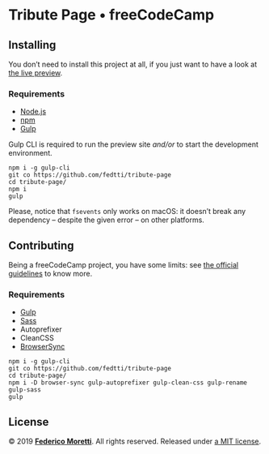 # Tribute Page • freeCodeCamp



## Installing

You don’t need to install this project at all, if you just want to have a look at [the live preview](https://codepen.io/fedtti/full/jXpKON).

### Requirements

- [Node.js](https://nodejs.org/)
- [npm](https://www.npmjs.com/)
- [Gulp](https://gulpjs.com/)

Gulp CLI is required to run the preview site _and/or_ to start the development environment.

```
npm i -g gulp-cli
git co https://github.com/fedtti/tribute-page
cd tribute-page/
npm i
gulp
```

Please, notice that `fsevents` only works on macOS: it doesn’t break any dependency – despite the given error – on other platforms.

## Contributing

Being a freeCodeCamp project, you have some limits: see [the official guidelines](https://learn.freecodecamp.org/responsive-web-design/responsive-web-design-projects/build-a-tribute-page) to know more.

### Requirements

- [Gulp](https://gulpjs.com/)
- [Sass](https://sass-lang.com/)
- Autoprefixer
- CleanCSS
- [BrowserSync](https://browsersync.io/)

```
npm i -g gulp-cli
git co https://github.com/fedtti/tribute-page
cd tribute-page/
npm i -D browser-sync gulp-autoprefixer gulp-clean-css gulp-rename gulp-sass
gulp
```

## License

© 2019 **[Federico Moretti](https://federicomoretti.it/)**. All rights reserved. Released under [a MIT license](/LICENSE).

